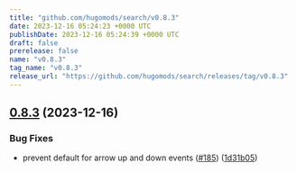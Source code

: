 ```yaml
---
title: "github.com/hugomods/search/v0.8.3"
date: 2023-12-16 05:24:23 +0000 UTC
publishDate: 2023-12-16 05:24:39 +0000 UTC
draft: false
prerelease: false
name: "v0.8.3"
tag_name: "v0.8.3"
release_url: "https://github.com/hugomods/search/releases/tag/v0.8.3"
---
```


## [0.8.3](https://github.com/hugomods/search/compare/v0.8.2...v0.8.3) (2023-12-16)


### Bug Fixes

* prevent default for arrow up and down events ([#185](https://github.com/hugomods/search/issues/185)) ([1d31b05](https://github.com/hugomods/search/commit/1d31b05bfb75692f0faf0b4f9847d322ed966453))

